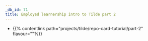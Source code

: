 ```yaml
---
_db_id: 71
title: Employed learnership intro to Tilde part 2
---
```


- {{% contentlink path="projects/tilde/repo-card-tutorial/part-2" flavour=""%}}